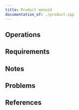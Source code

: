 ```yaml
---
title: Product monoid
documentation_of: ./product.cpp
---
```


## Operations

## Requirements

## Notes

## Problems

## References
